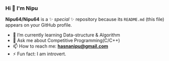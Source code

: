 ### Hi 👋 I'm Nipu


**Nipu64/Nipu64** is a ✨ _special_ ✨ repository because its `README.md` (this file) appears on your GitHub profile.


- 🌱 I’m currently learning Data-structure & Algorithm
- 💬 Ask me about Competitive Programming(C/C++)
- 📫 How to reach me: **hasnanipu@gmail.com**
- ⚡ Fun fact: I am introvert.

